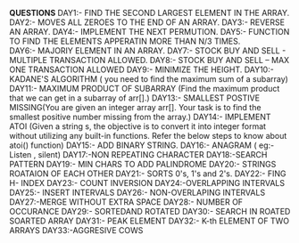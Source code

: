 **QUESTIONS**
DAY1:- FIND THE SECOND LARGEST ELEMENT IN THE ARRAY.
DAY2:- MOVES ALL ZEROES TO THE END OF AN ARRAY.
DAY3:- REVERSE AN ARRAY.
DAY4:- IMPLEMENT THE NEXT PERMUTION.
DAY5:- FUNCTION TO FIND THE ELEMENTS APPERATIN MORE THAN N/3 TIMES.    
DAY6:- MAJORIY ELEMENT IN AN ARRAY.
DAY7:- STOCK BUY AND SELL - MULTIPLE TRANSACTION ALLOWED.
DAY8:- STOCK BUY AND SELL – MAX ONE TRANSACTION ALLOWED
DAY9:- MINIMIZE THE HEIGHT.
DAY10:- KADANE'S ALGORITHM ( you need to find the maximum sum of a subarray)
DAY11:- MAXIMUM PRODUCT OF SUBARRAY (Find the maximum product that we can get in a subarray of arr[].)
DAY13:- SMALLEST POSTIVE MISSING(You are given an integer array arr[]. Your task is to find the smallest positive number missing from the array.)
DAY14:- IMPLEMENT ATOI (Given a string s, the objective is to convert it into integer format without utilizing any built-in functions. Refer the below steps to know about atoi() function)
DAY15:- ADD BINARY STRING.
DAY16:- ANAGRAM ( eg:- Listen , silent)
DAY17:-NON REPEATING CHARACTER
DAY18:-SEARCH PATTERN
DAY19:- MIN CHARS TO ADD PALINDROME
DAY20:- STRINGS ROATAION OF EACH OTHER
DAY21:- SORTS 0's, 1's and 2's.
DAY22:- FING H- INDEX
DAY23:- COUNT INVERSION
DAY24:-OVERLAPPING INTERVALS
DAY25:- INSERT INTERVALS
DAY26:- NON-OVERLAPING INTERVALS
DAY27:-MERGE WITHOUT EXTRA SPACE
DAY28:- NUMBER OF OCCURANCE
DAY29:- SORTEDAND ROTATED
DAY30:- SEARCH IN ROATED SOARTED ARRAY 
DAY31:- PEAK ELEMENT
DAY32:- K-th ELEMENT OF TWO ARRAYS
DAY33:-AGGRESIVE COWS
